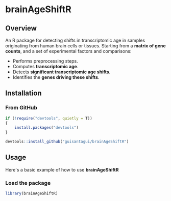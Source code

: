# brainAgeShiftR

## Overview
An R package for detecting shifts in transcriptomic age in samples originating from human brain cells or tissues. Starting from a **matrix of gene counts**, and a set of experimental factors and comparisons:
- Performs preprocessing steps.
- Computes **transcriptomic age**.
- Detects **significant transcriptomic age shifts**.
- Identifies the **genes driving these shifts**.

## Installation

### From GitHub

```r
if (!require("devtools", quietly = T))
{
	install.packages("devtools")
}

devtools::install_github("guisantagui/brainAgeShiftR")
```

## Usage
Here's a basic example of how to use **brainAgeShiftR**

### Load the package
```r
library(brainAgeShiftR)
```
